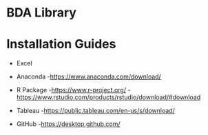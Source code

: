 # BDA Library

# Installation Guides
-	Excel

-	Anaconda 
  -https://www.anaconda.com/download/

-	R Package 
  -https://www.r-project.org/
  -https://www.rstudio.com/products/rstudio/download/#download

-	Tableau
  -https://public.tableau.com/en-us/s/download/

-	GitHub 
  -https://desktop.github.com/

